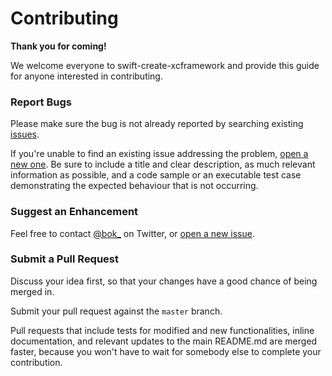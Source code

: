 # Contributing


**Thank you for coming!**

We welcome everyone to swift-create-xcframework and provide this guide for anyone interested in contributing.


### Report Bugs

Please make sure the bug is not already reported by searching existing [issues].

If you're unable to find an existing issue addressing the problem, [open a new one][new-issue]. Be sure to include a title and clear description, as much relevant information as possible, and a code sample or an executable test case demonstrating the expected behaviour that is not occurring.


### Suggest an Enhancement

Feel free to contact [@bok_][twitter] on Twitter, or [open a new issue][new-issue].


### Submit a Pull Request

Discuss your idea first, so that your changes have a good chance of being merged in.

Submit your pull request against the `master` branch.

Pull requests that include tests for modified and new functionalities, inline documentation, and relevant updates to the main README.md are merged faster, because you won't have to wait for somebody else to complete your contribution.

[issues]: https://github.com/unsignedapps/swift-create-xcframework/issues
[new-issue]: https://github.com/unsignedapps/swift-create-xcframework/issues/new
[twitter]: http://twitter.com/bok